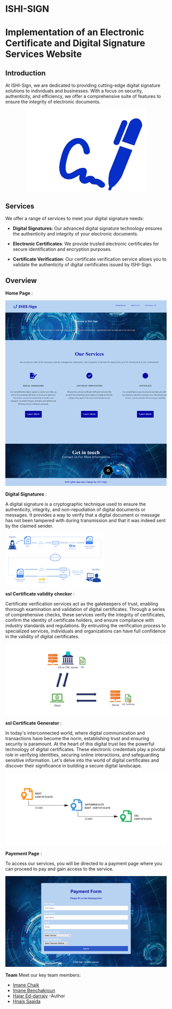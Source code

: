 # ISHI-SIGN
# Implementation of an Electronic Certificate and Digital Signature Services Website
## Introduction
At ISHI-Sign, we are dedicated to providing cutting-edge digital signature solutions to individuals and businesses. With a focus on security, authenticity, and efficiency, we offer a comprehensive suite of features to ensure the integrity of electronic documents.
<p align="center">
  <img width="375" height="258" src="images/logo.png">
</p>

## Services
We offer a range of services to meet your digital signature needs:
- **Digital Signatures**: Our advanced digital signature technology ensures the authenticity and integrity of your electronic documents.
  
- **Electronic Certificates**: We provide trusted electronic certificates for secure identification and encryption purposes.
  
- **Certificate Verification**: Our certificate verification service allows you to validate the authenticity of digital certificates issued by ISHI-Sign.

## Overview

**Home Page** :

![home page](images/page_ishi_sign.png) 

**Digital Signatures** :

 A digital signature is a cryptographic technique used to ensure the authenticity, integrity, and non-repudiation of digital documents or messages. It provides a way to verify that a digital document or message has not been tampered with during transmission and that it was indeed sent by the claimed sender.

![digital signature](images/Digital_Signature.png) 

**ssl Certificate validity checker** :

Certificate verification services act as the gatekeepers of trust, enabling thorough examination and validation of digital certificates. Through a series of comprehensive checks, these services verify the integrity of certificates, confirm the identity of certificate holders, and ensure compliance with industry standards and regulations. By entrusting the verification process to specialized services, individuals and organizations can have full confidence in the validity of digital certificates. 

![ssl Certificate validity checker](images/cert_validity_checker.png)

**ssl Certificate Generator** :

In today's interconnected world, where digital communication and transactions have become the norm, establishing trust and ensuring security is paramount. At the heart of this digital trust lies the powerful technology of digital certificates. These electronic credentials play a pivotal role in verifying identities, securing online interactions, and safeguarding sensitive information. Let's delve into the world of digital certificates and discover their significance in building a secure digital landscape. 

![certification generator](images/cert_generator.png)

**Payement Page** :

To access our services, you will be directed to a payment page where you can proceed to pay and gain access to the service.

![payement page](images/payement.png)

**Team** 
Meet our key team members:
- [Imane Chaik](https://github.com/rivenos) 
- [Imane Benchakroun](https://github.com/imo-ne) 
- [Hajar Ed-darrajy](https://github.com/haizy1) -Author
- [Hnais Saaida](https://github.com/saaida1)
